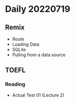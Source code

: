 Daily 20220719
===

## Remix
- Route
- Loading Data
- SQLite
- Pulling from a data source

## TOEFL
### Reading
- Actual Test 01 (Lecture 2)